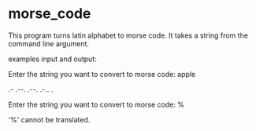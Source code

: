 # morse_code
This program turns latin alphabet to morse code.
It takes a string from the command line argument. 

examples input and output:

Enter the string you want to convert to morse code: apple

.- .--. .--. .-.. .

Enter the string you want to convert to morse code: %

'%' cannot be translated.
